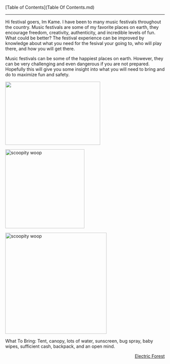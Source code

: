 [Table of Contents](Table Of Contents.md)


---------------------------------------------------------------------------------------------------------------------------------


Hi festival goers, Im Kame. I have been to many music festivals throughout the country. Music festivals are some of my favorite places on earth, they encourage freedom, creativity, authenticity, and incredible levels of fun. What could be better? The festival experience can be improved by knowledge about what you need for the fesival your going to, who will play there, and how you will get there.

Music festivals can be some of the happiest places on earth. However, they can be very challenging and even dangerous if you are not prepared. Hopefully this will give you some insight into what you will need to bring and do to maximize fun and safety.

<a href="https://d1a3f4spazzrp4.cloudfront.net/chameleon/cms/uploads/2017/3/1/1488384946-ultra.jpg" target="_blank"><img src="https://d1a3f4spazzrp4.cloudfront.net/chameleon/cms/uploads/2017/3/1/1488384946-ultra.jpg" alt=""                    style="width:300px;height:200px;"></a>

<a href="http://edmchicago.com/wp-content/uploads/2017/06/bonnaroo-at-sunset.jpg" target="_blank"><img src="http://edmchicago.com/wp-content/uploads/2017/06/bonnaroo-at-sunset.jpg" alt="scoopity woop"
style="width:width:500px;height:250px;"></a>

<a href="https://www.electricforestfestival.com/wp-content/uploads/2017/01/EF2017_DesktopWallpapers_Comp02.jpg" target="_blank"><img src="https://www.electricforestfestival.com/wp-content/uploads/2017/01/EF2017_DesktopWallpapers_Comp02.jpg" alt="scoopity woop"
style="width:width:500px;height:320px;"></a>

What To Bring: 
Tent, canopy, lots of water, sunscreen, bug spray, baby wipes, sufficient cash, backpack, and an open mind.

<p style="text-align: right;"><a href="https://gd1965-1995.github.io/The-Fesivals/map">Electric Forest</a></p>


